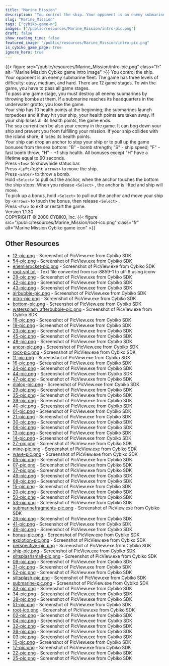 ```yaml
---
title: "Marine Mission"
description: "You control the ship. Your opponent is an enemy submarine fleet. The game has three levels of difficulty: easy, medium, and hard. There are 12 game stages. To win the game, you have to pass all game stages. To pass any game stage, you must destroy all enemy submarines by throwin..."
slug: "Marine_Mission"
tags: ["cybiko-game-m"]
images: ["/public/resources/Marine_Mission/intro-pic.png"]
draft: false
show_reading_time: false
featured_image: "/public/resources/Marine_Mission/intro-pic.png"
is_cybiko_game_page: true
ignore_hero: true
---
```

{{< figure src="/public/resources/Marine_Mission/intro-pic.png" class="fr" alt="Marine Mission Cybiko game intro image" >}}
You control the ship. Your opponent is an enemy submarine fleet. The game has three levels of difficulty: easy, medium, and hard. There are 12 game stages. To win the game, you have to pass all game stages. \
To pass any game stage, you must destroy all enemy submarines by throwing bombs at them. If a submarine reaches its headquarters in the underwater grotto, you lose the game.  \
Your ship has 10 health points at the beginning; the submarines launch torpedoes and if they hit your ship, your health points are taken away. If your ship loses all its health points, the game ends. \
The sea current can be also your enemy in the game. It can bog down your ship and prevent you from fulfilling your mission. If your ship collides with the island shore, it loses its health points. \
Your ship can drop an anchor to stop your ship or to pull up the game bonuses from the sea bottom: "B" - bomb strength; "S" - ship speed; "F" - fast bomb throw; "H" - +1 ship health. All bonuses except "H" have a lifetime equal to 60 seconds. \
Press `<Ins>`  to show/hide status bar. \
Press `<Left/Right arrows>`  to move the ship. \
Press `<Enter>`  to throw a bomb. \
Hold `<Select>`  to pull out the anchor, when the anchor touches the bottom the ship stops. When you release `<Select>` , the anchor is lifted and ship will move. \
To pick up a bonus, hold `<Select>`  to pull out the anchor and move your ship by `<Arrows>`  to touch the bonus, then release `<Select>` . \
Press `<Esc>`  to exit or restart the game. \
Version 1.1.30 \
COPYRIGHT © 2000 CYBIKO, Inc. {{< figure src="/public/resources/Marine_Mission/root-ico.png" class="fr" alt="Marine Mission Cybiko game icon" >}}

## Other Resources
* [12-pic.png](/public/resources/Marine_Mission/12-pic.png) - Screenshot of PicView.exe from Cybiko SDK
* [54-pic.png](/public/resources/Marine_Mission/54-pic.png) - Screenshot of PicView.exe from Cybiko SDK
* [enemierocket-pic.png](/public/resources/Marine_Mission/enemierocket-pic.png) - Screenshot of PicView.exe from Cybiko SDK
* [root-spl.txt](/public/resources/Marine_Mission/root-spl.txt) - Text file converted from iso-8859-1 to utf-8 using iconv
* [28-pic.png](/public/resources/Marine_Mission/28-pic.png) - Screenshot of PicView.exe from Cybiko SDK
* [42-pic.png](/public/resources/Marine_Mission/42-pic.png) - Screenshot of PicView.exe from Cybiko SDK
* [43-pic.png](/public/resources/Marine_Mission/43-pic.png) - Screenshot of PicView.exe from Cybiko SDK
* [airbubble-pic.png](/public/resources/Marine_Mission/airbubble-pic.png) - Screenshot of PicView.exe from Cybiko SDK
* [intro-pic.png](/public/resources/Marine_Mission/intro-pic.png) - Screenshot of PicView.exe from Cybiko SDK
* [bottom-pic.png](/public/resources/Marine_Mission/bottom-pic.png) - Screenshot of PicView.exe from Cybiko SDK
* [watersplash_afterbubble-pic.png](/public/resources/Marine_Mission/watersplash_afterbubble-pic.png) - Screenshot of PicView.exe from Cybiko SDK
* [18-pic.png](/public/resources/Marine_Mission/18-pic.png) - Screenshot of PicView.exe from Cybiko SDK
* [19-pic.png](/public/resources/Marine_Mission/19-pic.png) - Screenshot of PicView.exe from Cybiko SDK
* [23-pic.png](/public/resources/Marine_Mission/23-pic.png) - Screenshot of PicView.exe from Cybiko SDK
* [45-pic.png](/public/resources/Marine_Mission/45-pic.png) - Screenshot of PicView.exe from Cybiko SDK
* [48-pic.png](/public/resources/Marine_Mission/48-pic.png) - Screenshot of PicView.exe from Cybiko SDK
* [ancor-pic.png](/public/resources/Marine_Mission/ancor-pic.png) - Screenshot of PicView.exe from Cybiko SDK
* [rock-pic.png](/public/resources/Marine_Mission/rock-pic.png) - Screenshot of PicView.exe from Cybiko SDK
* [11-pic.png](/public/resources/Marine_Mission/11-pic.png) - Screenshot of PicView.exe from Cybiko SDK
* [16-pic.png](/public/resources/Marine_Mission/16-pic.png) - Screenshot of PicView.exe from Cybiko SDK
* [24-pic.png](/public/resources/Marine_Mission/24-pic.png) - Screenshot of PicView.exe from Cybiko SDK
* [44-pic.png](/public/resources/Marine_Mission/44-pic.png) - Screenshot of PicView.exe from Cybiko SDK
* [47-pic.png](/public/resources/Marine_Mission/47-pic.png) - Screenshot of PicView.exe from Cybiko SDK
* [dialog-pic.png](/public/resources/Marine_Mission/dialog-pic.png) - Screenshot of PicView.exe from Cybiko SDK
* [29-pic.png](/public/resources/Marine_Mission/29-pic.png) - Screenshot of PicView.exe from Cybiko SDK
* [35-pic.png](/public/resources/Marine_Mission/35-pic.png) - Screenshot of PicView.exe from Cybiko SDK
* [39-pic.png](/public/resources/Marine_Mission/39-pic.png) - Screenshot of PicView.exe from Cybiko SDK
* [40-pic.png](/public/resources/Marine_Mission/40-pic.png) - Screenshot of PicView.exe from Cybiko SDK
* [01-pic.png](/public/resources/Marine_Mission/01-pic.png) - Screenshot of PicView.exe from Cybiko SDK
* [21-pic.png](/public/resources/Marine_Mission/21-pic.png) - Screenshot of PicView.exe from Cybiko SDK
* [30-pic.png](/public/resources/Marine_Mission/30-pic.png) - Screenshot of PicView.exe from Cybiko SDK
* [06-pic.png](/public/resources/Marine_Mission/06-pic.png) - Screenshot of PicView.exe from Cybiko SDK
* [13-pic.png](/public/resources/Marine_Mission/13-pic.png) - Screenshot of PicView.exe from Cybiko SDK
* [14-pic.png](/public/resources/Marine_Mission/14-pic.png) - Screenshot of PicView.exe from Cybiko SDK
* [27-pic.png](/public/resources/Marine_Mission/27-pic.png) - Screenshot of PicView.exe from Cybiko SDK
* [mine-pic.png](/public/resources/Marine_Mission/mine-pic.png) - Screenshot of PicView.exe from Cybiko SDK
* [wave-pic.png](/public/resources/Marine_Mission/wave-pic.png) - Screenshot of PicView.exe from Cybiko SDK
* [05-pic.png](/public/resources/Marine_Mission/05-pic.png) - Screenshot of PicView.exe from Cybiko SDK
* [07-pic.png](/public/resources/Marine_Mission/07-pic.png) - Screenshot of PicView.exe from Cybiko SDK
* [37-pic.png](/public/resources/Marine_Mission/37-pic.png) - Screenshot of PicView.exe from Cybiko SDK
* [49-pic.png](/public/resources/Marine_Mission/49-pic.png) - Screenshot of PicView.exe from Cybiko SDK
* [08-pic.png](/public/resources/Marine_Mission/08-pic.png) - Screenshot of PicView.exe from Cybiko SDK
* [15-pic.png](/public/resources/Marine_Mission/15-pic.png) - Screenshot of PicView.exe from Cybiko SDK
* [20-pic.png](/public/resources/Marine_Mission/20-pic.png) - Screenshot of PicView.exe from Cybiko SDK
* [50-pic.png](/public/resources/Marine_Mission/50-pic.png) - Screenshot of PicView.exe from Cybiko SDK
* [53-pic.png](/public/resources/Marine_Mission/53-pic.png) - Screenshot of PicView.exe from Cybiko SDK
* [submarinefragments-pic.png](/public/resources/Marine_Mission/submarinefragments-pic.png) - Screenshot of PicView.exe from Cybiko SDK
* [26-pic.png](/public/resources/Marine_Mission/26-pic.png) - Screenshot of PicView.exe from Cybiko SDK
* [41-pic.png](/public/resources/Marine_Mission/41-pic.png) - Screenshot of PicView.exe from Cybiko SDK
* [46-pic.png](/public/resources/Marine_Mission/46-pic.png) - Screenshot of PicView.exe from Cybiko SDK
* [bonus-pic.png](/public/resources/Marine_Mission/bonus-pic.png) - Screenshot of PicView.exe from Cybiko SDK
* [explotion-pic.png](/public/resources/Marine_Mission/explotion-pic.png) - Screenshot of PicView.exe from Cybiko SDK
* [perspective-pic.png](/public/resources/Marine_Mission/perspective-pic.png) - Screenshot of PicView.exe from Cybiko SDK
* [ship-pic.png](/public/resources/Marine_Mission/ship-pic.png) - Screenshot of PicView.exe from Cybiko SDK
* [siltsplashsmall-pic.png](/public/resources/Marine_Mission/siltsplashsmall-pic.png) - Screenshot of PicView.exe from Cybiko SDK
* [09-pic.png](/public/resources/Marine_Mission/09-pic.png) - Screenshot of PicView.exe from Cybiko SDK
* [31-pic.png](/public/resources/Marine_Mission/31-pic.png) - Screenshot of PicView.exe from Cybiko SDK
* [52-pic.png](/public/resources/Marine_Mission/52-pic.png) - Screenshot of PicView.exe from Cybiko SDK
* [siltsplash-pic.png](/public/resources/Marine_Mission/siltsplash-pic.png) - Screenshot of PicView.exe from Cybiko SDK
* [submarine-pic.png](/public/resources/Marine_Mission/submarine-pic.png) - Screenshot of PicView.exe from Cybiko SDK
* [33-pic.png](/public/resources/Marine_Mission/33-pic.png) - Screenshot of PicView.exe from Cybiko SDK
* [34-pic.png](/public/resources/Marine_Mission/34-pic.png) - Screenshot of PicView.exe from Cybiko SDK
* [38-pic.png](/public/resources/Marine_Mission/38-pic.png) - Screenshot of PicView.exe from Cybiko SDK
* [51-pic.png](/public/resources/Marine_Mission/51-pic.png) - Screenshot of PicView.exe from Cybiko SDK
* [root-ico.png](/public/resources/Marine_Mission/root-ico.png) - Screenshot of PicView.exe from Cybiko SDK
* [02-pic.png](/public/resources/Marine_Mission/02-pic.png) - Screenshot of PicView.exe from Cybiko SDK
* [04-pic.png](/public/resources/Marine_Mission/04-pic.png) - Screenshot of PicView.exe from Cybiko SDK
* [32-pic.png](/public/resources/Marine_Mission/32-pic.png) - Screenshot of PicView.exe from Cybiko SDK
* [36-pic.png](/public/resources/Marine_Mission/36-pic.png) - Screenshot of PicView.exe from Cybiko SDK
* [03-pic.png](/public/resources/Marine_Mission/03-pic.png) - Screenshot of PicView.exe from Cybiko SDK
* [10-pic.png](/public/resources/Marine_Mission/10-pic.png) - Screenshot of PicView.exe from Cybiko SDK
* [17-pic.png](/public/resources/Marine_Mission/17-pic.png) - Screenshot of PicView.exe from Cybiko SDK
* [22-pic.png](/public/resources/Marine_Mission/22-pic.png) - Screenshot of PicView.exe from Cybiko SDK
* [25-pic.png](/public/resources/Marine_Mission/25-pic.png) - Screenshot of PicView.exe from Cybiko SDK
